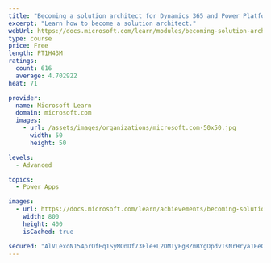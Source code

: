 ```yaml
---
title: "Becoming a solution architect for Dynamics 365 and Power Platform"
excerpt: "Learn how to become a solution architect."
webUrl: https://docs.microsoft.com/learn/modules/becoming-solution-architect/
type: course
price: Free
length: PT1H43M
ratings:
  count: 616
  average: 4.702922
heat: 71

provider:
  name: Microsoft Learn
  domain: microsoft.com
  images:
    - url: /assets/images/organizations/microsoft.com-50x50.jpg
      width: 50
      height: 50

levels:
  - Advanced

topics:
  - Power Apps

images:
  - url: https://docs.microsoft.com/learn/achievements/becoming-solution-architect-social.png
    width: 800
    height: 400
    isCached: true

secured: "AlVLexoN154prOfEq1SyMOnDf73Ele+L2OMTyFgBZmBYgDpdvTsNrHrya1EeGE2TLZH1KY2N3unDBuI2kznITDa/W514hNbhZ0tq4ZH9BhfEs4l+uZLR18FRA82A10a4gXV06lH+5pX+ZfgYAxGSAj/mL/N0fe5UF3DCe6RW/Xbm76FCnQEF3ov4EKEUD3p4wQL2WBnvOBSWtZUHZ55+qP0pCmjWU9qkexkDOr2Z6wiBcPKwFbuHOJ1gs2czkq9u0IR6Q/x2FPA/oPMCLWLUDjRTFefWYnj7a3kwiMjYBAUj2RTvxMWKQHB7GqS2ke6ZcrcYrDE5DuaHYZE4D5tFTeazZTLPt55+8e1bhgxMV+koBH/Ft3o4QRyT4kpmUo4OYd0sm+7UC/y/jOZMLSYUOA==;gNKumAN9Fe1QOkAOUP1xbg=="
---
```


